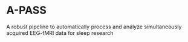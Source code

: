 # A-PASS
A robust pipeline to automatically process and analyze simultaneously acquired EEG-fMRI data for sleep research
